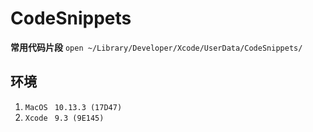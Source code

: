 # CodeSnippets

**常用代码片段**
``open ~/Library/Developer/Xcode/UserData/CodeSnippets/``

## 环境
1. `MacOS ` `10.13.3 (17D47)`
2. `Xcode ` `9.3 (9E145)`